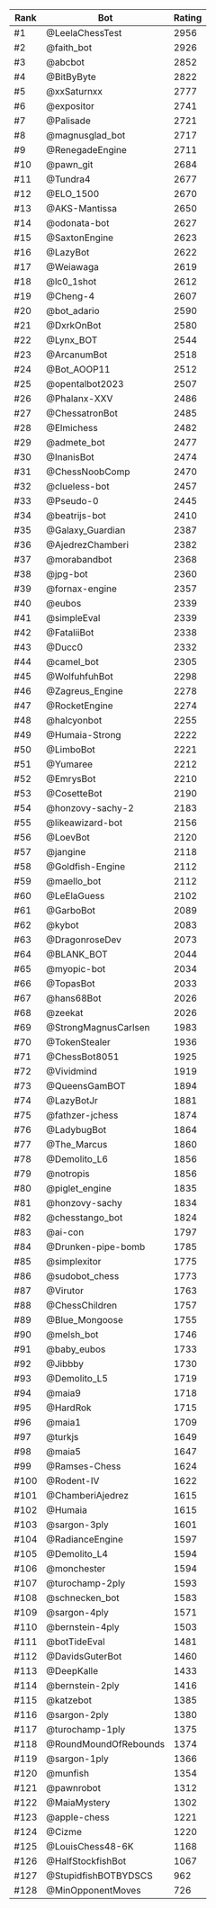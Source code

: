 Rank|Bot|Rating
---|---|---
#1|@LeelaChessTest|2956
#2|@faith_bot|2926
#3|@abcbot|2852
#4|@BitByByte|2822
#5|@xxSaturnxx|2777
#6|@expositor|2741
#7|@Palisade|2721
#8|@magnusglad_bot|2717
#9|@RenegadeEngine|2711
#10|@pawn_git|2684
#11|@Tundra4|2677
#12|@ELO_1500|2670
#13|@AKS-Mantissa|2650
#14|@odonata-bot|2627
#15|@SaxtonEngine|2623
#16|@LazyBot|2622
#17|@Weiawaga|2619
#18|@lc0_1shot|2612
#19|@Cheng-4|2607
#20|@bot_adario|2590
#21|@DxrkOnBot|2580
#22|@Lynx_BOT|2544
#23|@ArcanumBot|2518
#24|@Bot_AOOP11|2512
#25|@opentalbot2023|2507
#26|@Phalanx-XXV|2486
#27|@ChessatronBot|2485
#28|@Elmichess|2482
#29|@admete_bot|2477
#30|@InanisBot|2474
#31|@ChessNoobComp|2470
#32|@clueless-bot|2457
#33|@Pseudo-0|2445
#34|@beatrijs-bot|2410
#35|@Galaxy_Guardian|2387
#36|@AjedrezChamberi|2382
#37|@morabandbot|2368
#38|@jpg-bot|2360
#39|@fornax-engine|2357
#40|@eubos|2339
#41|@simpleEval|2339
#42|@FataliiBot|2338
#43|@Ducc0|2332
#44|@camel_bot|2305
#45|@WolfuhfuhBot|2298
#46|@Zagreus_Engine|2278
#47|@RocketEngine|2274
#48|@halcyonbot|2255
#49|@Humaia-Strong|2222
#50|@LimboBot|2221
#51|@Yumaree|2212
#52|@EmrysBot|2210
#53|@CosetteBot|2190
#54|@honzovy-sachy-2|2183
#55|@likeawizard-bot|2156
#56|@LoevBot|2120
#57|@jangine|2118
#58|@Goldfish-Engine|2112
#59|@maello_bot|2112
#60|@LeElaGuess|2102
#61|@GarboBot|2089
#62|@kybot|2083
#63|@DragonroseDev|2073
#64|@BLANK_BOT|2044
#65|@myopic-bot|2034
#66|@TopasBot|2033
#67|@hans68Bot|2026
#68|@zeekat|2026
#69|@StrongMagnusCarlsen|1983
#70|@TokenStealer|1936
#71|@ChessBot8051|1925
#72|@Vividmind|1919
#73|@QueensGamBOT|1894
#74|@LazyBotJr|1881
#75|@fathzer-jchess|1874
#76|@LadybugBot|1864
#77|@The_Marcus|1860
#78|@Demolito_L6|1856
#79|@notropis|1856
#80|@piglet_engine|1835
#81|@honzovy-sachy|1834
#82|@chesstango_bot|1824
#83|@ai-con|1797
#84|@Drunken-pipe-bomb|1785
#85|@simplexitor|1775
#86|@sudobot_chess|1773
#87|@Virutor|1763
#88|@ChessChildren|1757
#89|@Blue_Mongoose|1755
#90|@melsh_bot|1746
#91|@baby_eubos|1733
#92|@Jibbby|1730
#93|@Demolito_L5|1719
#94|@maia9|1718
#95|@HardRok|1715
#96|@maia1|1709
#97|@turkjs|1649
#98|@maia5|1647
#99|@Ramses-Chess|1624
#100|@Rodent-IV|1622
#101|@ChamberiAjedrez|1615
#102|@Humaia|1615
#103|@sargon-3ply|1601
#104|@RadianceEngine|1597
#105|@Demolito_L4|1594
#106|@monchester|1594
#107|@turochamp-2ply|1593
#108|@schnecken_bot|1583
#109|@sargon-4ply|1571
#110|@bernstein-4ply|1503
#111|@botTideEval|1481
#112|@DavidsGuterBot|1460
#113|@DeepKalle|1433
#114|@bernstein-2ply|1416
#115|@katzebot|1385
#116|@sargon-2ply|1380
#117|@turochamp-1ply|1375
#118|@RoundMoundOfRebounds|1374
#119|@sargon-1ply|1366
#120|@munfish|1354
#121|@pawnrobot|1312
#122|@MaiaMystery|1302
#123|@apple-chess|1221
#124|@Cizme|1220
#125|@LouisChess48-6K|1168
#126|@HalfStockfishBot|1067
#127|@StupidfishBOTBYDSCS|962
#128|@MinOpponentMoves|726
